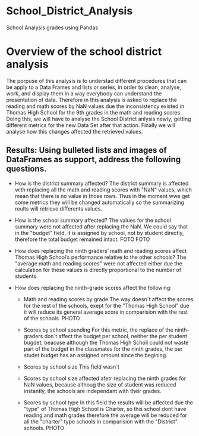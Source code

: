 # School_District_Analysis
School Analysis grades using Pandas
# Overview of the school district analysis
  The porpuse of this analysis is to understad different procedures that can be apply to a Data Frames and lists or series, in order to clean, analyse, work, and display them in a way everybody can understand the presentation of data.
Therefore in this analysis is asked to replace the reading and math scores by NaN values due the inconsistency existed in Thomas High School for the 9th grades in the math and reading scores. Doing this, we will have to analyse the School District anlysis newly, getting different metrics for the new Data Set after that action.
Finally we will analyse how this changes affected the retrieved values.

## Results: Using bulleted lists and images of DataFrames as support, address the following questions.
* How is the district summary affected?
The district summary is affected with replacing all the math and reading scores with "NaN" values, which mean that there is no value in those rows.
Thus in the moment wwe get some metrics they will be changed automatically so the summarizing reults will retrieve differents values.
* How is the school summary affected?
The values for the school summary were not affected after replacing the NaN. We could say that in the "budget" field, it is assigned by school, not by student directly,  therefore the total budget remained intact.
FOTO
FOTO
* How does replacing the ninth graders’ math and reading scores affect Thomas High School’s performance relative to the other schools?
The "average math and reading scores" were not affected either due the calculation for these values is directly proportional to the number of students.

* How does replacing the ninth-grade scores affect the following:
  * Math and reading scores by grade
  The way doesn´t affect the scores for the rest of the schools, exept for the "Thomas High School" due it will reduce its general average score in           comparision with the rest of the schools.
  PHOTO
  * Scores by school spending
  For this metric, the replace of the ninth-graders don´t affect the budget per school, neither the per student bugdet, beacuse although the Thomas High Scholl could not waste part of the budget in the classmates for the ninth grades, the per studet budget has an assigned amount since the begining.
  
  * Scores by school size
  This field wasn´t
  * Scores by school size affected afetr replacing the ninth grades for NaN values, because althoug the size of student was reduced instantly, the schools are independant with their grades.
  * Scores by school type
  In this field the results will be affected due the "type" of Thomas High School is Charter, so this school dont have reading and math grades therefore   the average will be reduced for all the "charter" type schools in comparision with the "District" schools.
  PHOTO
